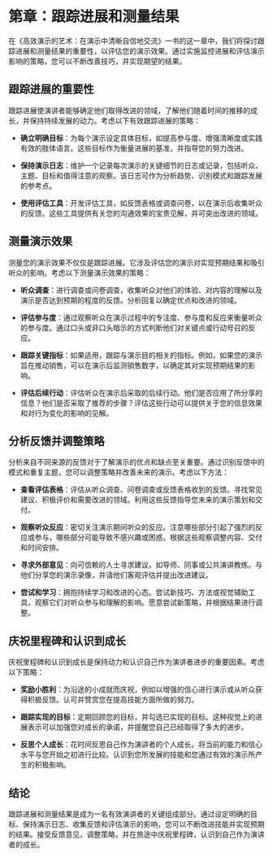 第章：跟踪进展和测量结果
============

在《高效演示的艺术：在演示中清晰自信地交流》一书的这一章中，我们将探讨跟踪进展和测量结果的重要性，以评估您的演示效果。通过实施监控进展和评估演示影响的策略，您可以不断改善技巧，并实现期望的结果。

跟踪进展的重要性
--------

跟踪进展使演讲者能够确定他们取得改进的领域，了解他们随着时间的推移的成长，并保持持续发展的动力。考虑以下有效跟踪进展的策略：

* **确立明确目标**：为每个演示设定具体目标，如提高参与度、增强清晰度或实践有效的肢体语言。这些目标作为衡量进展的基准，并指导您的努力改进。

* **保持演示日志**：维护一个记录每次演示的关键细节的日志或记录，包括听众、主题、目标和值得注意的观察。该日志可作为分析趋势、识别模式和跟踪发展的参考点。

* **使用评估工具**：开发评估工具，如反馈表格或调查问卷，以在演示后收集听众的反馈。这些工具提供有关您的沟通效果的宝贵见解，并可突出改进的领域。

测量演示效果
------

测量您的演示效果不仅仅是跟踪进展。它涉及评估您的演示对实现预期结果和吸引听众的影响。考虑以下测量演示效果的策略：

* **听众调查**：进行调查或问卷调查，收集听众对他们的体验、对内容的理解以及演示是否达到预期的程度的反馈。分析回复以确定优点和改进的领域。

* **评估参与度**：通过观察听众在演示过程中的专注度、参与度和反应来衡量听众的参与度。通过口头或非口头暗示的方式判断他们对关键点或行动号召的反应。

* **跟踪关键指标**：如果适用，跟踪与演示目的相关的指标。例如，如果您的演示旨在推动销售，可以在演示后监测销售数字，以确定其对实现预期结果的影响。

* **评估后续行动**：评估听众在演示后采取的后续行动。他们是否应用了所分享的信息？他们是否采取了推荐的步骤？评估这些行动可以提供关于您的信息效果和对行为变化的影响的见解。

分析反馈并调整策略
---------

分析来自不同来源的反馈对于了解演示的优点和缺点至关重要。通过识别反馈中的模式和重复主题，您可以调整策略并改善未来的演示。考虑以下方法：

* **查看评估表格**：评估从听众调查、问卷调查或反馈表格收到的反馈。寻找常见建议、积极评价和需要改进的领域。利用这些反馈指导您未来的演示策划和交付。

* **观察听众反应**：密切关注演示期间听众的反应。注意哪些部分引起了强烈的反应或参与，哪些部分可能导致不感兴趣或困惑。根据这些观察调整内容、交付和时间安排。

* **寻求外部意见**：向可信赖的人士寻求建议，如导师、同事或公共演讲教练。与他们分享您的演示录像，并请他们客观评估并提出改进建议。

* **尝试和学习**：拥抱持续学习和改进的心态。尝试新技巧、方法或视觉辅助工具，观察它们对听众参与和理解的影响。愿意尝试新策略，并根据结果进行调整。

庆祝里程碑和认识到成长
-----------

庆祝里程碑和认识到成长是保持动力和认识自己作为演讲者进步的重要因素。考虑以下策略：

* **奖励小胜利**：为沿途的小成就而庆祝，例如以增强的信心进行演示或从听众获得积极反馈。认可并赞赏您在提高技能方面所做的努力。

* **跟踪实现的目标**：定期回顾您的目标，并勾选已实现的目标。这种视觉上的进展表示可以加强您对成长的承诺，并提醒您自己已经取得了多大的进步。

* **反思个人成长**：花时间反思自己作为演讲者的个人成长。将当前的能力和信心水平与您开始之初进行比较。认识到您所发展的技能和您通过有效的演示所产生的积极影响。

结论
---

跟踪进展和测量结果是成为一名有效演讲者的关键组成部分。通过设定明确的目标、保持演示日志、收集反馈和评估演示的影响，您可以不断改进技能并实现预期的结果。接受反馈意见，调整策略，并在旅途中庆祝里程碑，认识到自己作为演讲者的成长。
